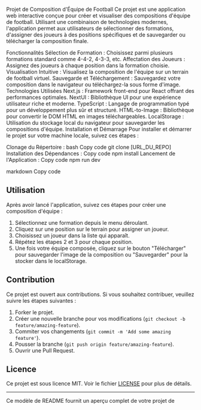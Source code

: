 Projet de Composition d'Équipe de Football
Ce projet est une application web interactive conçue pour créer et visualiser des compositions d'équipe de football. Utilisant une combinaison de technologies modernes, l'application permet aux utilisateurs de sélectionner des formations, d'assigner des joueurs à des positions spécifiques et de sauvegarder ou télécharger la composition finale.

Fonctionnalités
Sélection de Formation : Choisissez parmi plusieurs formations standard comme 4-4-2, 4-3-3, etc.
Affectation des Joueurs : Assignez des joueurs à chaque position dans la formation choisie.
Visualisation Intuitive : Visualisez la composition de l'équipe sur un terrain de football virtuel.
Sauvegarde et Téléchargement : Sauvegardez votre composition dans le navigateur ou téléchargez-la sous forme d'image.
Technologies Utilisées
Next.js : Framework front-end pour React offrant des performances optimales.
NextUI : Bibliothèque UI pour une expérience utilisateur riche et moderne.
TypeScript : Langage de programmation typé pour un développement plus sûr et structuré.
HTML-to-Image : Bibliothèque pour convertir le DOM HTML en images téléchargeables.
LocalStorage : Utilisation du stockage local du navigateur pour sauvegarder les compositions d'équipe.
Installation et Démarrage
Pour installer et démarrer le projet sur votre machine locale, suivez ces étapes :

Clonage du Répertoire :
bash
Copy code
git clone [URL_DU_REPO]
Installation des Dépendances :
Copy code
npm install
Lancement de l'Application :
Copy code
npm run dev

markdown
Copy code

## Utilisation

Après avoir lancé l'application, suivez ces étapes pour créer une composition d'équipe :

1. Sélectionnez une formation depuis le menu déroulant.
2. Cliquez sur une position sur le terrain pour assigner un joueur.
3. Choisissez un joueur dans la liste qui apparaît.
4. Répétez les étapes 2 et 3 pour chaque position.
5. Une fois votre équipe composée, cliquez sur le bouton "Télécharger" pour sauvegarder l'image de la composition ou "Sauvegarder" pour la stocker dans le localStorage.

## Contribution

Ce projet est ouvert aux contributions. Si vous souhaitez contribuer, veuillez suivre les étapes suivantes :

1. Forker le projet.
2. Créer une nouvelle branche pour vos modifications (`git checkout -b feature/amazing-feature`).
3. Commiter vos changements (`git commit -m 'Add some amazing feature'`).
4. Pousser la branche (`git push origin feature/amazing-feature`).
5. Ouvrir une Pull Request.

## Licence

Ce projet est sous licence MIT. Voir le fichier [LICENSE](LICENSE) pour plus de détails.

---

Ce modèle de README fournit un aperçu complet de votre projet de 